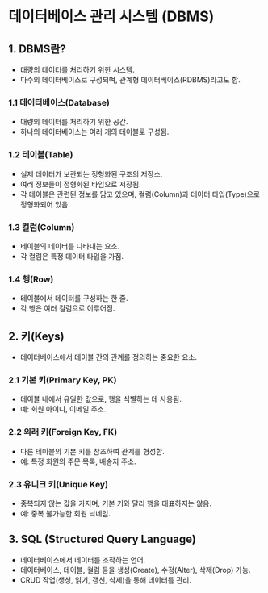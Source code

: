 # 데이터베이스 관리 시스템 (DBMS)

## 1. DBMS란?
- 대량의 데이터를 처리하기 위한 시스템.
- 다수의 데이터베이스로 구성되며, 관계형 데이터베이스(RDBMS)라고도 함.
  
### 1.1 데이터베이스(Database)
- 대량의 데이터를 처리하기 위한 공간.
- 하나의 데이터베이스는 여러 개의 테이블로 구성됨.

### 1.2 테이블(Table)
- 실제 데이터가 보관되는 정형화된 구조의 저장소.
- 여러 정보들이 정형화된 타입으로 저장됨.
- 각 테이블은 관련된 정보를 담고 있으며, 컬럼(Column)과 데이터 타입(Type)으로 정형화되어 있음.

### 1.3 컬럼(Column)
- 테이블의 데이터를 나타내는 요소.
- 각 컬럼은 특정 데이터 타입을 가짐.
  
### 1.4 행(Row)
- 테이블에서 데이터를 구성하는 한 줄.
- 각 행은 여러 컬럼으로 이루어짐.

## 2. 키(Keys)
- 데이터베이스에서 테이블 간의 관계를 정의하는 중요한 요소.

### 2.1 기본 키(Primary Key, PK)
- 테이블 내에서 유일한 값으로, 행을 식별하는 데 사용됨.
- 예: 회원 아이디, 이메일 주소.

### 2.2 외래 키(Foreign Key, FK)
- 다른 테이블의 기본 키를 참조하여 관계를 형성함.
- 예: 특정 회원의 주문 목록, 배송지 주소.

### 2.3 유니크 키(Unique Key)
- 중복되지 않는 값을 가지며, 기본 키와 달리 행을 대표하지는 않음.
- 예: 중복 불가능한 회원 닉네임.

## 3. SQL (Structured Query Language)
- 데이터베이스에서 데이터를 조작하는 언어.
- 데이터베이스, 테이블, 컬럼 등을 생성(Create), 수정(Alter), 삭제(Drop) 가능.
- CRUD 작업(생성, 읽기, 갱신, 삭제)을 통해 데이터를 관리.

